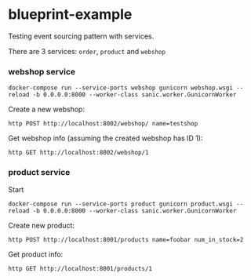 # blueprint-example

Testing event sourcing pattern with services.

There are 3 services: `order`, `product` and `webshop`

### webshop service

```
docker-compose run --service-ports webshop gunicorn webshop.wsgi --reload -b 0.0.0.0:8000 --worker-class sanic.worker.GunicornWorker
```

Create a new webshop:

```
http POST http://localhost:8002/webshop/ name=testshop
```

Get webshop info (assuming the created webshop has ID 1):

```
http GET http://localhost:8002/webshop/1
```

### product service

Start
```
docker-compose run --service-ports product gunicorn product.wsgi --reload -b 0.0.0.0:8000 --worker-class sanic.worker.GunicornWorker
```

Create new product:

```
http POST http://localhost:8001/products name=foobar num_in_stock=2
```

Get product info:

```
http GET http://localhost:8001/products/1
```
